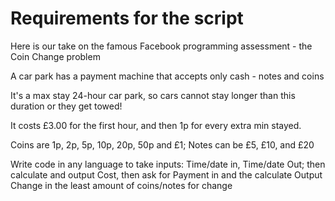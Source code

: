 # Requirements for the script

Here is our take on the famous Facebook programming assessment - the Coin Change problem 

A car park has a payment machine that accepts only cash - notes and coins

It's a max stay 24-hour car park, so cars cannot stay longer than this duration 
or they get towed!

It costs £3.00 for the first hour, and then 1p for every extra min stayed.

Coins are 1p, 2p, 5p, 10p, 20p, 50p and £1; Notes can be £5, £10, and £20

Write code in any language to take inputs: Time/date in, Time/date Out; 
then calculate and output Cost, then ask for Payment in 
and the calculate Output Change in the least amount of coins/notes for change
